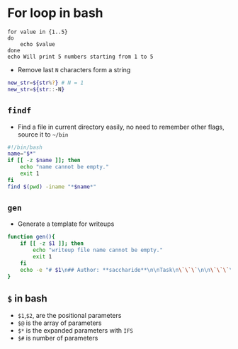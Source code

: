# For loop in bash
```
for value in {1..5}
do
    echo $value
done
echo Will print 5 numbers starting from 1 to 5
```

* Remove last `N` characters form a string
```bash
new_str=${str%?} # N = 1
new_str=${str::-N}
```

## `findf`
* Find a file in current directory easily, no need to remember other flags, source it to `~/bin`
```bash
#!/bin/bash
name="$*"
if [[ -z $name ]]; then
    echo "name cannot be empty."
    exit 1
fi
find $(pwd) -iname "*$name*"
```

## `gen`
* Generate a template for writeups
```bash
function gen(){
    if [[ -z $1 ]]; then
        echo "writeup file name cannot be empty."
        exit 1
    fi
    echo -e "# $1\n## Author: **saccharide**\n\nTask\n\`\`\`\n\n\`\`\`\n\n## Approach\n\n## Flag\n\`\`" > "$1.md"
}
```

## `$` in bash
* `$1`,`$2`, are the positional parameters
* `$@` is the array of parameters
* `$*` is the expanded parameters with `IFS`
* `$#` is number of parameters

